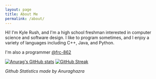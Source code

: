```yaml
---
layout: page
title: About Me
permalink: /about/
---
```


Hi! I'm Kyle Rush, and I'm a high school freshman interested in computer science and software design. I like to program sometimes, and I enjoy a variety of languages including C++, Java, and Python.

I'm also a programmer [@frc-862](https://lightningrobotics.com)

[![Anurag's GitHub stats](https://github-readme-stats.vercel.app/api?username=WindowsVistaisCool&show_icons=true&theme=dark)](https://github.com/anuraghazra/github-readme-stats) [![GitHub Streak](https://github-readme-streak-stats.herokuapp.com/?user=WindowsVistaisCool&theme=dark)](https://git.io/streak-stats&theme=dark)

_Github Statistics made by Anuraghazra_
